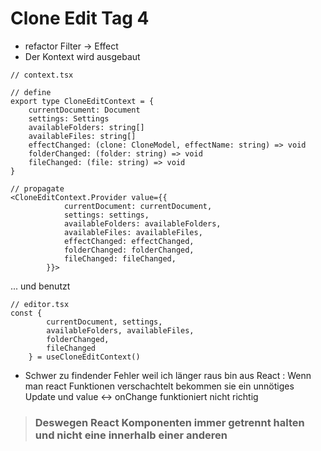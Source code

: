 # Clone Edit Tag 4

- refactor Filter -> Effect
- Der Kontext wird ausgebaut

```
// context.tsx

// define
export type CloneEditContext = {
	currentDocument: Document
	settings: Settings
	availableFolders: string[]
	availableFiles: string[]
	effectChanged: (clone: CloneModel, effectName: string) => void
	folderChanged: (folder: string) => void
	fileChanged: (file: string) => void
}

// propagate
<CloneEditContext.Provider value={{
			currentDocument: currentDocument,
			settings: settings,
			availableFolders: availableFolders,
			availableFiles: availableFiles,
			effectChanged: effectChanged,
			folderChanged: folderChanged,
			fileChanged: fileChanged,
		}}>
```
... und benutzt
```
// editor.tsx
const { 
		currentDocument, settings, 
		availableFolders, availableFiles, 
		folderChanged,
		fileChanged
	} = useCloneEditContext()
```

- Schwer zu findender Fehler weil ich länger raus bin aus React : Wenn man react Funktionen verschachtelt bekommen sie ein unnötiges Update und value <-> onChange funktioniert nicht richtig

> ### Deswegen React Komponenten immer getrennt halten und nicht eine innerhalb einer anderen

